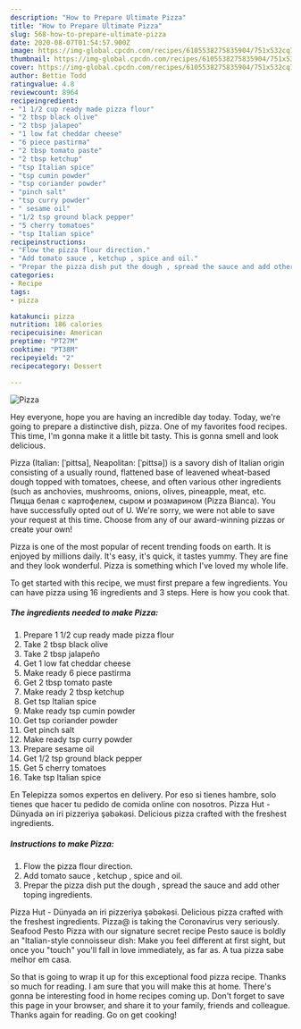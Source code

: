 ```yaml
---
description: "How to Prepare Ultimate Pizza"
title: "How to Prepare Ultimate Pizza"
slug: 568-how-to-prepare-ultimate-pizza
date: 2020-08-07T01:54:57.900Z
image: https://img-global.cpcdn.com/recipes/6105538275835904/751x532cq70/pizza-recipe-main-photo.jpg
thumbnail: https://img-global.cpcdn.com/recipes/6105538275835904/751x532cq70/pizza-recipe-main-photo.jpg
cover: https://img-global.cpcdn.com/recipes/6105538275835904/751x532cq70/pizza-recipe-main-photo.jpg
author: Bettie Todd
ratingvalue: 4.8
reviewcount: 8964
recipeingredient:
- "1 1/2 cup ready made pizza flour"
- "2 tbsp black olive"
- "2 tbsp jalapeo"
- "1 low fat cheddar cheese"
- "6 piece pastirma"
- "2 tbsp tomato paste"
- "2 tbsp ketchup"
- "tsp Italian spice"
- "tsp cumin powder"
- "tsp coriander powder"
- "pinch salt"
- "tsp curry powder"
- " sesame oil"
- "1/2 tsp ground black pepper"
- "5 cherry tomatoes"
- "tsp Italian spice"
recipeinstructions:
- "Flow the pizza flour direction."
- "Add tomato sauce , ketchup , spice and oil."
- "Prepar the pizza dish put the dough , spread the sauce and add other toping  ingredients."
categories:
- Recipe
tags:
- pizza

katakunci: pizza 
nutrition: 186 calories
recipecuisine: American
preptime: "PT27M"
cooktime: "PT38M"
recipeyield: "2"
recipecategory: Dessert

---
```



![Pizza](https://img-global.cpcdn.com/recipes/6105538275835904/751x532cq70/pizza-recipe-main-photo.jpg)

Hey everyone, hope you are having an incredible day today. Today, we're going to prepare a distinctive dish, pizza. One of my favorites food recipes. This time, I'm gonna make it a little bit tasty. This is gonna smell and look delicious.

Pizza (Italian: [ˈpittsa], Neapolitan: [ˈpittsə]) is a savory dish of Italian origin consisting of a usually round, flattened base of leavened wheat-based dough topped with tomatoes, cheese, and often various other ingredients (such as anchovies, mushrooms, onions, olives, pineapple, meat, etc. Пицца белая с картофелем, сыром и розмарином (Pizza Bianca). You have successfully opted out of U. We&#39;re sorry, we were not able to save your request at this time. Choose from any of our award-winning pizzas or create your own!

Pizza is one of the most popular of recent trending foods on earth. It is enjoyed by millions daily. It's easy, it's quick, it tastes yummy. They are fine and they look wonderful. Pizza is something which I've loved my whole life.


To get started with this recipe, we must first prepare a few ingredients. You can have pizza using 16 ingredients and 3 steps. Here is how you cook that.

<!--inarticleads1-->

##### The ingredients needed to make Pizza:

1. Prepare 1 1/2 cup ready made pizza flour
1. Take 2 tbsp black olive
1. Take 2 tbsp jalapeño
1. Get 1 low fat cheddar cheese
1. Make ready 6 piece pastirma
1. Get 2 tbsp tomato paste
1. Make ready 2 tbsp ketchup
1. Get tsp Italian spice
1. Make ready tsp cumin powder
1. Get tsp coriander powder
1. Get pinch salt
1. Make ready tsp curry powder
1. Prepare  sesame oil
1. Get 1/2 tsp ground black pepper
1. Get 5 cherry tomatoes
1. Take tsp Italian spice


En Telepizza somos expertos en delivery. Por eso si tienes hambre, solo tienes que hacer tu pedido de comida online con nosotros. Pizza Hut - Dünyada ən iri pizzeriya şəbəkəsi. Delicious pizza crafted with the freshest ingredients. 

<!--inarticleads2-->

##### Instructions to make Pizza:

1. Flow the pizza flour direction.
1. Add tomato sauce , ketchup , spice and oil.
1. Prepar the pizza dish put the dough , spread the sauce and add other toping  ingredients.


Pizza Hut - Dünyada ən iri pizzeriya şəbəkəsi. Delicious pizza crafted with the freshest ingredients. Pizza@ is taking the Coronavirus very seriously. Seafood Pesto Pizza with our signature secret recipe Pesto sauce is boldly an &#34;Italian-style connoisseur dish: Make you feel different at first sight, but once you &#34;touch&#34; you&#39;ll fall in love immediately, as far as. A tua pizza sabe melhor em casa. 

So that is going to wrap it up for this exceptional food pizza recipe. Thanks so much for reading. I am sure that you will make this at home. There's gonna be interesting food in home recipes coming up. Don't forget to save this page in your browser, and share it to your family, friends and colleague. Thanks again for reading. Go on get cooking!
